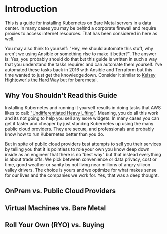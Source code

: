 # Introduction

This is a guide for installing Kubernetes on Bare Metal servers in a data center.  In many cases you may be behind a corporate firewall and require proxies to access internet resources.  That has been considered in here as well. 

You may also think to yourself:  "Hey, we should automate this stuff, why aren't we using Ansible or something else to make it better?".  The answer is: Yes, you probably should do that but this guide is written in such a way that you understand the tasks required and can automate them yourself.  I've automated these tasks back in 2016 with Ansible and Terraform but this time wanted to just get the knowledge down.  Consider it similar to [Kelsey Hightower's the Hard Way](https://github.com/kelseyhightower/kubernetes-the-hard-way) but for bare metal.

## Why You Shouldn't Read this Guide

Installing Kubernetes and running it yourself results in doing tasks that AWS likes to call: ["Undifferentiated Heavy Lifting"](https://www.cio.co.nz/article/466635/amazon_cto_stop_spending_money_undifferentiated_heavy_lifting_/).  Meaning, you do all this work and its not going to help you sell any more widgets.  In many cases you can get it faster and cheaper by just standing Kubernetes up using the many public cloud providers.  They are secure, and professionals and probably know how to run Kubernetes better than you do.  

But in spite of public cloud providers best attempts to sell you their services by telling you that it is pointless to role your own you know deep down inside as an engineer that there is no "best way" but that instead everything is about trade offs.  We pick between convenience or data privacy, cost or time, good weather or sanity by not living near millions of angry silicon valley drivers.  The choice is yours and we optimize for what makes sense for our lives and the companies we work for.  Yes, that was a deep thought.  

## OnPrem vs. Public Cloud Providers



## Virtual Machines vs. Bare Metal

## Roll Your Own (RYO) vs. Buying 
